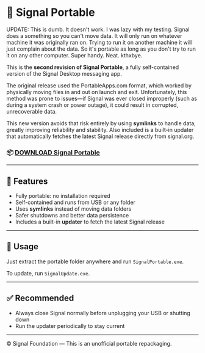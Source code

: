 # 🐋 Signal Portable

UPDATE: This is dumb. It doesn't work. I was lazy with my testing. Signal does a something so you can't move data. It will only run on whatever machine it was originally ran on. Trying to run it on another machine it will just complain about the data. So it's portable as long as you don't try to run it on any other computer. Super handy. Neat. kthxbye.

This is the **second revision of Signal Portable**, a fully self-contained version of the Signal Desktop messaging app.

The original release used the PortableApps.com format, which worked by physically moving files in and out on launch and exit. Unfortunately, this method was prone to issues—if Signal was ever closed improperly (such as during a system crash or power outage), it could result in corrupted, unrecoverable data.

This new version avoids that risk entirely by using **symlinks** to handle data, greatly improving reliability and stability. Also included is a built-in updater that automatically fetches the latest Signal release directly from signal.org.

### 📦 [**DOWNLOAD Signal Portable**](https://www.mediafire.com/file/2xizsbd87bfr98i/SignalPortable.7z/file)

---

## 🔄 Features

- Fully portable: no installation required
- Self-contained and runs from USB or any folder
- Uses **symlinks** instead of moving data folders
- Safer shutdowns and better data persistence
- Includes a built-in **updater** to fetch the latest Signal release

---

## 📂 Usage

Just extract the portable folder anywhere and run `SignalPortable.exe`.

To update, run `SignalUpdate.exe`.

---


## ✅ Recommended

- Always close Signal normally before unplugging your USB or shutting down
- Run the updater periodically to stay current

---

© Signal Foundation — This is an unofficial portable repackaging.
